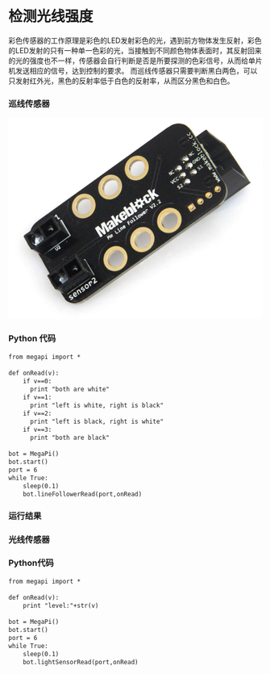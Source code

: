 # 检测光线强度

彩色传感器的工作原理是彩色的LED发射彩色的光，遇到前方物体发生反射，彩色的LED发射的只有一种单一色彩的光，当接触到不同颜色物体表面时，其反射回来的光的强度也不一样，传感器会自行判断是否是所要探测的色彩信号，从而给单片机发送相应的信号，达到控制的要求。
而巡线传感器只需要判断黑白两色，可以只发射红外光，黑色的反射率低于白色的反射率，从而区分黑色和白色。

### 巡线传感器

![linefollower](linefollower.jpg)

### Python 代码
```
from megapi import *

def onRead(v):
	if v==0:
      print "both are white"
	if v==1:
      print "left is white, right is black"
	if v==2:
      print "left is black, right is white"
	if v==3:
      print "both are black"

bot = MegaPi()
bot.start()
port = 6
while True:
    sleep(0.1)
    bot.lineFollowerRead(port,onRead)
```
### 运行结果

### 光线传感器

### Python代码
```
from megapi import *

def onRead(v):
	print "level:"+str(v)

bot = MegaPi()
bot.start()
port = 6
while True:
    sleep(0.1)
    bot.lightSensorRead(port,onRead)
```
```